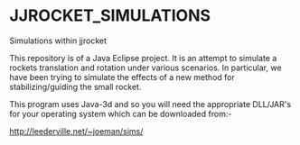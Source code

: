 # JJROCKET_SIMULATIONS
Simulations within jjrocket

This repository is of a Java Eclipse project. It is an attempt to simulate a rockets translation and rotation under various scenarios.
In particular, we have been trying to simulate the effects of a new method for stabilizing/guiding the small rocket.

This program uses Java-3d and so you will need the appropriate DLL/JAR's for your operating system which can be downloaded from:-

http://leederville.net/~joeman/sims/
